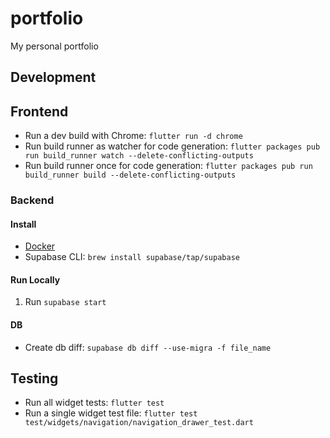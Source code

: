 # portfolio

My personal portfolio

## Development

## Frontend

- Run a dev build with Chrome: `flutter run -d chrome`
- Run build runner as watcher for code generation: `flutter packages pub run build_runner watch --delete-conflicting-outputs`
- Run build runner once for code generation: `flutter packages pub run build_runner build --delete-conflicting-outputs`

### Backend

#### Install

- [Docker](https://docs.docker.com/desktop/mac/install/)
- Supabase CLI: `brew install supabase/tap/supabase`

#### Run Locally

1. Run `supabase start`

#### DB

- Create db diff: `supabase db diff --use-migra -f file_name`

## Testing

- Run all widget tests: `flutter test`
- Run a single widget test file: `flutter test test/widgets/navigation/navigation_drawer_test.dart`
